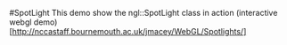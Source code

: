 #SpotLight
This demo show the ngl::SpotLight class in action
(interactive webgl demo)[http://nccastaff.bournemouth.ac.uk/jmacey/WebGL/Spotlights/]
